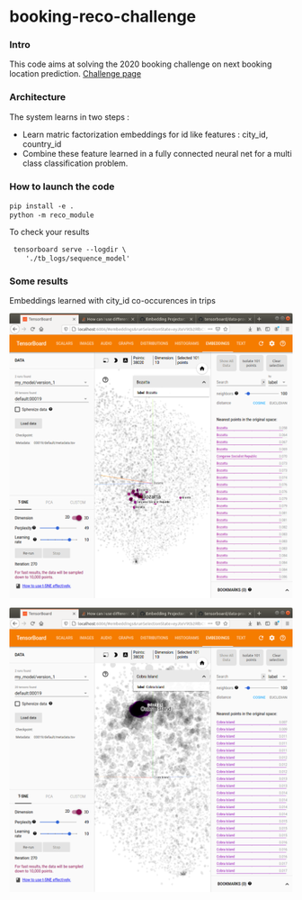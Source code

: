 # booking-reco-challenge


### Intro 

This code aims at solving the 2020 booking challenge on next booking location prediction. [Challenge page](https://www.bookingchallenge.com)


### Architecture

The system learns in two steps : 

- Learn matric factorization embeddings for id like features : city_id, country_id
- Combine these feature learned in a fully connected neural net for a multi class classification problem.


### How to launch the code 

```
pip install -e . 
python -m reco_module
```

To check your results

```
 tensorboard serve --logdir \
    './tb_logs/sequence_model'
```



### Some results 

Embeddings learned with city_id co-occurences in trips

![City embedding learned by matrix factorization](imgs/Screenshot_from_2020-12-20_17-26-51.png)


![City embedding learned by matrix factorization](imgs/Screenshot_from_2020-12-20_17-27-41.png)